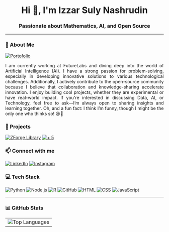 <h1 align="center">Hi 👋, I'm Izzar Suly Nashrudin</h1>
<h3 align="center">Passionate about Mathematics, AI, and Open Source</h3>

---

### 🔹 About Me  
[![Portofolio](https://img.shields.io/badge/Portofolio-black?style=for-the-badge&logo=google-chrome&logoColor=white)](https://avezoor.vercel.app/)
<p align="justify">I am currently working at FutureLabs and diving deep into the world of Artificial Intelligence (AI). I have a strong passion for problem-solving, especially in developing innovative solutions to various technological challenges. Additionally, I actively contribute to the open-source community because I believe that collaboration and knowledge-sharing accelerate innovation. I enjoy building cool projects, whether they are experimental or have real-world impact. If you're interested in discussing Data, AI, or Technology, feel free to ask—I’m always open to sharing insights and learning together. Oh, and a fun fact: I think I’m funny, though I might be the only one who thinks so! 😆🚀</p>

### 🚀 Projects  
[![ZForge Library](https://img.shields.io/badge/ZForge%20Library-purple?style=for-the-badge&logo=python&logoColor=white)](https://zforge.vercel.app/) [![+ 5](https://img.shields.io/badge/+%205-black?style=for-the-badge&logo=github&logoColor=white)](https://github.com/avezoor?tab=repositories) 

### 📫 Connect with me  
[![LinkedIn](https://img.shields.io/badge/LinkedIn-0A66C2?style=for-the-badge&logo=linkedin&logoColor=white)](https://linkedin.com/in/izzar-suly-nashrudin)  [![Instagram](https://img.shields.io/badge/Instagram-E4405F?style=for-the-badge&logo=instagram&logoColor=white)](https://instagram.com/ave.zoor)

### 💻 Tech Stack  
![Python](https://img.shields.io/badge/Python-3776AB?style=for-the-badge&logo=python&logoColor=white)  ![Node.js](https://img.shields.io/badge/Node.js-339933?style=for-the-badge&logo=nodedotjs&logoColor=white)  ![R](https://img.shields.io/badge/R-276DC3?style=for-the-badge&logo=r&logoColor=white)  ![GitHub](https://img.shields.io/badge/GitHub-181717?style=for-the-badge&logo=github&logoColor=white)  ![HTML](https://img.shields.io/badge/HTML-E34F26?style=for-the-badge&logo=html5&logoColor=white)  ![CSS](https://img.shields.io/badge/CSS-1572B6?style=for-the-badge&logo=css3&logoColor=white)  ![JavaScript](https://img.shields.io/badge/JavaScript-F7DF1E?style=for-the-badge&logo=javascript&logoColor=black)  

---

### 📊 GitHub Stats  
<table>
  <tr>
    <td><img src="https://github-readme-stats.vercel.app/api/top-langs?username=avezoor&show_icons=true&locale=en&layout=compact" alt="Top Languages" /></td>
  </tr>
</table>
